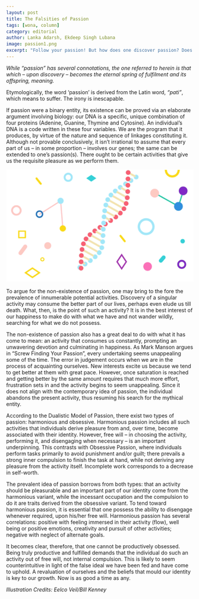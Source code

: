 ```yaml
---
layout: post
title: The Falsities of Passion
tags: [wona, column]
category: editorial
author: Lanka Adarsh, Ekdeep Singh Lubana
image: passion1.png
excerpt: "Follow your passion! But how does one discover passion? Does everyone have a passion? Or should we just make do with what we have rather than searching for the unknown?"
---
```


_While “passion” has several connotations, the one referred to herein is that which – upon discovery – becomes the eternal spring of fulfilment and its offspring, meaning._

Etymologically, the word ‘passion’ is derived from the Latin word, _“pati”_, which means to suffer. The irony is inescapable.

If passion were a binary entity, its existence can be proved via an elaborate argument involving biology: our DNA is a specific, unique combination of four proteins (Adenine, Guanine, Thymine and Cytosine). An individual’s DNA is a code written in these four variables. We are the program that it produces, by virtue of the nature and sequence of linkages constituting it. Although not provable conclusively, it isn’t irrational to assume that every part of us – in some proportion – involves our genes; the same can be extended to one’s passion(s). There ought to be certain activities that give us the requisite pleasure as we perform them.

![pic1](/images/posts/passion2.png)

To argue for the non-existence of passion, one may bring to the fore the prevalence of innumerable potential activities. Discovery of a singular activity may consume the better part of our lives, perhaps even elude us till death. What, then, is the point of such an activity? It is in the best interest of our happiness to make do with what we have and not wander wildly, searching for what we do not possess.

The non-existence of passion also has a great deal to do with what it has come to mean: an activity that consumes us constantly, prompting an unwavering devotion and culminating in happiness. As Mark Manson argues in “Screw Finding Your Passion”, every undertaking seems unappealing some of the time. The error in judgement occurs when we are in the process of acquainting ourselves. New interests excite us because we tend to get better at them with great pace. However, once saturation is reached and getting better by the same amount requires that much more effort, frustration sets in and the activity begins to seem unappealing. Since it does not align with the contemporary idea of passion, the individual abandons the present activity, thus resuming his search for the mythical entity.

According to the Dualistic Model of Passion, there exist two types of passion: harmonious and obsessive. Harmonious passion includes all such activities that individuals derive pleasure from and, over time, become associated with their identity. However, free will – in choosing the activity, performing it, and disengaging when necessary – is an important underpinning. This contrasts with Obsessive Passion, where individuals perform tasks primarily to avoid punishment and/or guilt; there prevails a strong inner compulsion to finish the task at hand, while not deriving any pleasure from the activity itself. Incomplete work corresponds to a decrease in self-worth.

The prevalent idea of passion borrows from both types: that an activity should be pleasurable and an important part of our identity come from the harmonious variant, while the incessant occupation and the compulsion to do it are traits derived from the obsessive variant. To tend toward harmonious passion, it is essential that one possess the ability to disengage whenever required, upon his/her free will. Harmonious passion has several correlations: positive with feeling immersed in their activity (flow), well being or positive emotions, creativity and pursuit of other activities; negative with neglect of alternate goals.

It becomes clear, therefore, that one cannot be productively obsessed. Being truly productive and fulfilled demands that the individual do such an activity out of free will, not internal compulsion. This is likely to seem counterintuitive in light of the false ideal we have been fed and have come to uphold. A revaluation of ourselves and the beliefs that mould our identity is key to our growth. Now is as good a time as any.


_Illustration Credits: Eelco Veil/Bill Kenney_
